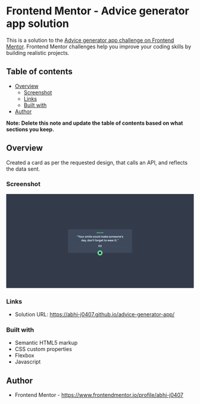 # Frontend Mentor - Advice generator app solution

This is a solution to the [Advice generator app challenge on Frontend Mentor](https://www.frontendmentor.io/challenges/advice-generator-app-QdUG-13db). Frontend Mentor challenges help you improve your coding skills by building realistic projects.

## Table of contents

- [Overview](#overview)
  - [Screenshot](#screenshot)
  - [Links](#links)
  - [Built with](#built-with)
- [Author](#author)

**Note: Delete this note and update the table of contents based on what sections you keep.**

## Overview

Created a card as per the requested design, that calls an API, and reflects the data sent.

### Screenshot

![](./screenshot.png)

### Links

- Solution URL: https://abhi-j0407.github.io/advice-generator-app/

### Built with

- Semantic HTML5 markup
- CSS custom properties
- Flexbox
- Javascript

## Author

- Frontend Mentor - https://www.frontendmentor.io/profile/abhi-j0407
